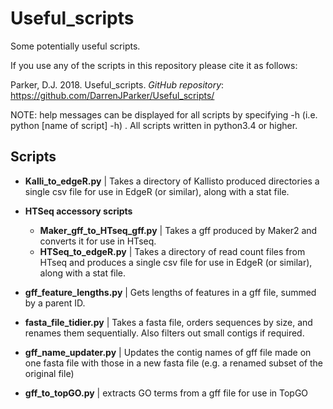 # Useful_scripts

Some potentially useful scripts.

If you use any of the scripts in this repository please cite it as follows:

Parker, D.J. 2018. Useful_scripts. _GitHub repository_: https://github.com/DarrenJParker/Useful_scripts/

NOTE: help messages can be displayed for all scripts by specifying -h (i.e. python [name of script] -h) .
All scripts written in python3.4 or higher.

## Scripts

* **Kalli_to_edgeR.py** | Takes a directory of Kallisto produced directories a single csv file for use in EdgeR (or similar), along with a stat file.

* **HTSeq accessory scripts**
  * **Maker_gff_to_HTseq_gff.py** | Takes a gff produced by Maker2 and converts it for use in HTseq.
  * **HTSeq_to_edgeR.py** | Takes a directory of read count files from HTseq and produces a single csv file for use in EdgeR (or similar), along with a stat file.

* **gff_feature_lengths.py** | Gets lengths of features in a gff file, summed by a parent ID.

* **fasta_file_tidier.py** | Takes a fasta file, orders sequences by size, and renames them sequentially. Also filters out small contigs if required.

* **gff_name_updater.py** | Updates the contig names of gff file made on one fasta file with those in a new fasta file (e.g. a renamed subset of the original file)

* **gff_to_topGO.py** | extracts GO terms from a gff file for use in TopGO
